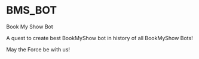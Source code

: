 # BMS_BOT
Book My Show Bot

A quest to create best BookMyShow bot in history of all BookMyShow Bots!

May the Force be with us!
